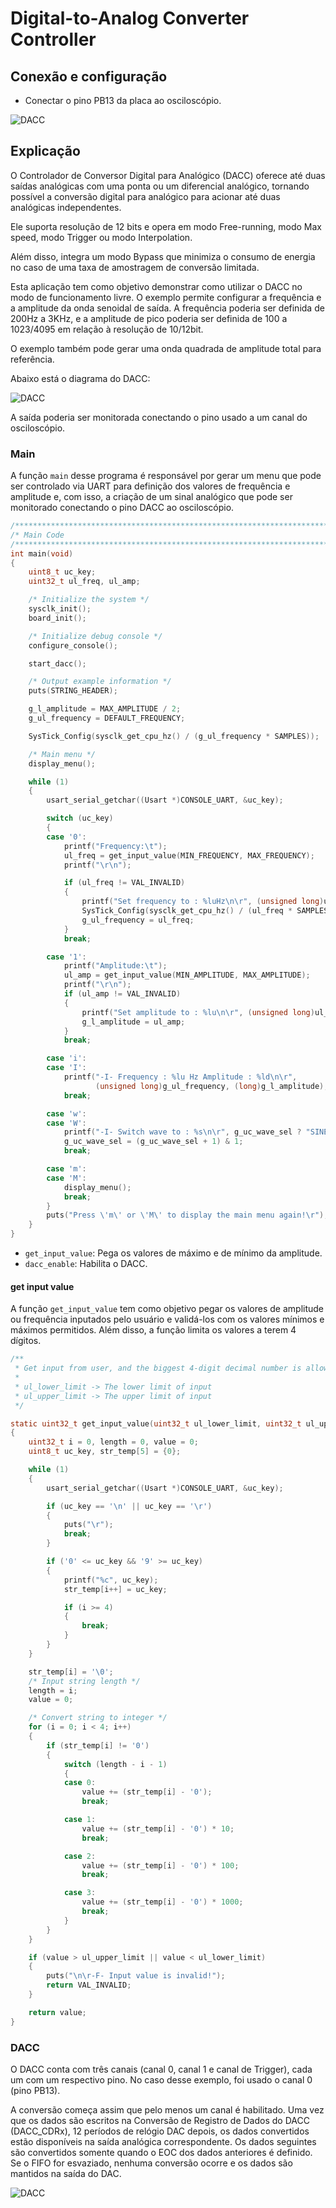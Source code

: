 # Digital-to-Analog Converter Controller

## Conexão e configuração

- Conectar o pino PB13 da placa ao osciloscópio.

![DACC](img/esquema.png)

## Explicação

O Controlador de Conversor Digital para Analógico (DACC) oferece até duas saídas analógicas com uma ponta ou um diferencial analógico, tornando possível a conversão digital para analógico para acionar até duas  analógicas independentes.

Ele suporta resolução de 12 bits e opera em modo Free-running, modo Max speed, modo Trigger ou modo Interpolation.

Além disso, integra um modo Bypass que minimiza o consumo de energia no caso de uma taxa de amostragem de conversão limitada.


Esta aplicação tem como objetivo demonstrar como utilizar o DACC no modo de funcionamento livre.
O exemplo permite configurar a frequência e a amplitude da onda senoidal de saída. A frequência poderia ser definida de 200Hz a 3KHz, e a amplitude de pico poderia ser definida de 100 a 1023/4095 em relação à resolução de 10/12bit.

O exemplo também pode gerar uma onda quadrada de amplitude total para referência.

Abaixo está o diagrama do DACC:

![DACC](img/diagrama.png)

A saída poderia ser monitorada conectando o pino usado a um canal do osciloscópio.

### Main

A função `main` desse programa é responsável por gerar um menu que pode ser controlado via UART para definição dos valores de frequência e amplitude e, com isso, a criação de um sinal analógico que pode ser monitorado conectando o pino DACC ao osciloscópio.

``` c
/************************************************************************/
/* Main Code	                                                        */
/************************************************************************/
int main(void)
{
	uint8_t uc_key;
	uint32_t ul_freq, ul_amp;

	/* Initialize the system */
	sysclk_init();
	board_init();

	/* Initialize debug console */
	configure_console();

	start_dacc();

	/* Output example information */
	puts(STRING_HEADER);

	g_l_amplitude = MAX_AMPLITUDE / 2;
	g_ul_frequency = DEFAULT_FREQUENCY;

	SysTick_Config(sysclk_get_cpu_hz() / (g_ul_frequency * SAMPLES));

	/* Main menu */
	display_menu();

	while (1)
	{
		usart_serial_getchar((Usart *)CONSOLE_UART, &uc_key);

		switch (uc_key)
		{
		case '0':
			printf("Frequency:\t");
			ul_freq = get_input_value(MIN_FREQUENCY, MAX_FREQUENCY);
			printf("\r\n");

			if (ul_freq != VAL_INVALID)
			{
				printf("Set frequency to : %luHz\n\r", (unsigned long)ul_freq);
				SysTick_Config(sysclk_get_cpu_hz() / (ul_freq * SAMPLES));
				g_ul_frequency = ul_freq;
			}
			break;

		case '1':
			printf("Amplitude:\t");
			ul_amp = get_input_value(MIN_AMPLITUDE, MAX_AMPLITUDE);
			printf("\r\n");
			if (ul_amp != VAL_INVALID)
			{
				printf("Set amplitude to : %lu\n\r", (unsigned long)ul_amp);
				g_l_amplitude = ul_amp;
			}
			break;

		case 'i':
		case 'I':
			printf("-I- Frequency : %lu Hz Amplitude : %ld\n\r",
				   (unsigned long)g_ul_frequency, (long)g_l_amplitude);
			break;

		case 'w':
		case 'W':
			printf("-I- Switch wave to : %s\n\r", g_uc_wave_sel ? "SINE" : "Full Amplitude SQUARE");
			g_uc_wave_sel = (g_uc_wave_sel + 1) & 1;
			break;

		case 'm':
		case 'M':
			display_menu();
			break;
		}
		puts("Press \'m\' or \'M\' to display the main menu again!\r");
	}
}

```

- `get_input_value`: Pega os valores de máximo e de mínimo da amplitude.
- `dacc_enable`: Habilita o DACC.

#### get input value

A função `get_input_value` tem como objetivo pegar os valores de amplitude ou frequência inputados pelo usuário e validá-los com os valores mínimos e máximos permitidos. Além disso, a função limita os valores a terem 4 dígitos.

```C
/**
 * Get input from user, and the biggest 4-digit decimal number is allowed.
 *
 * ul_lower_limit -> The lower limit of input
 * ul_upper_limit -> The upper limit of input
 */

static uint32_t get_input_value(uint32_t ul_lower_limit, uint32_t ul_upper_limit)
{
	uint32_t i = 0, length = 0, value = 0;
	uint8_t uc_key, str_temp[5] = {0};

	while (1)
	{
		usart_serial_getchar((Usart *)CONSOLE_UART, &uc_key);

		if (uc_key == '\n' || uc_key == '\r')
		{
			puts("\r");
			break;
		}

		if ('0' <= uc_key && '9' >= uc_key)
		{
			printf("%c", uc_key);
			str_temp[i++] = uc_key;

			if (i >= 4)
			{
				break;
			}
		}
	}

	str_temp[i] = '\0';
	/* Input string length */
	length = i;
	value = 0;

	/* Convert string to integer */
	for (i = 0; i < 4; i++)
	{
		if (str_temp[i] != '0')
		{
			switch (length - i - 1)
			{
			case 0:
				value += (str_temp[i] - '0');
				break;

			case 1:
				value += (str_temp[i] - '0') * 10;
				break;

			case 2:
				value += (str_temp[i] - '0') * 100;
				break;

			case 3:
				value += (str_temp[i] - '0') * 1000;
				break;
			}
		}
	}

	if (value > ul_upper_limit || value < ul_lower_limit)
	{
		puts("\n\r-F- Input value is invalid!");
		return VAL_INVALID;
	}

	return value;
}
```

### DACC

O DACC conta com três canais (canal 0, canal 1 e canal de Trigger), cada um com um respectivo pino. No caso desse exemplo, foi usado o canal 0 (pino PB13).

A conversão começa assim que pelo menos um canal é habilitado. Uma vez que os dados são escritos na Conversão de Registro de Dados do DACC (DACC_CDRx), 12 períodos de relógio DAC depois, os dados convertidos estão disponíveis na saída analógica correspondente. Os dados seguintes são convertidos somente quando o EOC dos dados anteriores é definido.
Se o FIFO for esvaziado, nenhuma conversão ocorre e os dados são mantidos na saída do DAC.

![DACC](img/portas.png)
